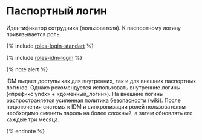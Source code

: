 # Паспортный логин

Идентификатор сотрудника (пользователя). К паспортному логину привязывается роль.

{% include [roles-login-standart](../_conref/conref-faq/id-roles/login-standart.md) %}


{% include [roles-idm-login](../_conref/conref-faq/id-roles/idm-login.md) %}


{% note alert %}

IDM выдает доступы как для внутренних, так и для внешних паспортных логинов. Однако рекомендуется использовать внутренние логины («префикс yndx» + «доменный_логин»). На внешние логины распространяется [усиленная политика безопасности (wiki)](https://wiki.yandex-team.ru/intranet/idm/sid67/). После подключения системы к IDM и синхронизации ролей пользователям необходимо сменить пароль на более сложный, а затем обновлять его каждые три месяца.

{% endnote %}

